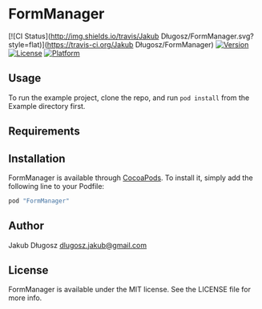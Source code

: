 # FormManager

[![CI Status](http://img.shields.io/travis/Jakub Długosz/FormManager.svg?style=flat)](https://travis-ci.org/Jakub Długosz/FormManager)
[![Version](https://img.shields.io/cocoapods/v/FormManager.svg?style=flat)](http://cocoapods.org/pods/FormManager)
[![License](https://img.shields.io/cocoapods/l/FormManager.svg?style=flat)](http://cocoapods.org/pods/FormManager)
[![Platform](https://img.shields.io/cocoapods/p/FormManager.svg?style=flat)](http://cocoapods.org/pods/FormManager)

## Usage

To run the example project, clone the repo, and run `pod install` from the Example directory first.

## Requirements

## Installation

FormManager is available through [CocoaPods](http://cocoapods.org). To install
it, simply add the following line to your Podfile:

```ruby
pod "FormManager"
```

## Author

Jakub Długosz dlugosz.jakub@gmail.com

## License

FormManager is available under the MIT license. See the LICENSE file for more info.
